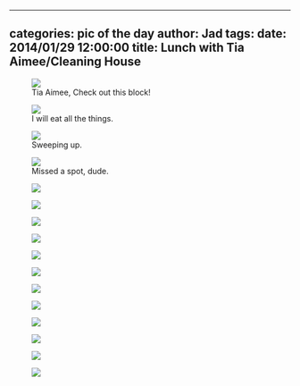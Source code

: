 
---
categories: pic of the day
author: Jad
tags: 
date: 2014/01/29 12:00:00
title: Lunch with Tia Aimee/Cleaning House
---
<figure>
<img src="/img/2014/01/29/img_0958_large.jpg" />
<figcaption>Tia Aimee, Check out this block!</figcaption>
</figure>

<figure>
<img src="/img/2014/01/29/img_0974_large.jpg" />
<figcaption>I will eat all the things.</figcaption>
</figure>

<figure>
<img src="/img/2014/01/29/img_0954_large.jpg" />
<figcaption>Sweeping up.</figcaption>
</figure>


<figure>
<img src="/img/2014/01/29/img_0951_large.jpg" />
<figcaption>Missed a spot, dude.</figcaption>
</figure>

<figure>
<img src="/img/2014/01/29/img_None_large.jpg" />
<figcaption></figcaption>
</figure>

<figure>
<img src="/img/2014/01/29/img_None_large.jpg" />
<figcaption></figcaption>
</figure>

<figure>
<img src="/img/2014/01/29/img_None_large.jpg" />
<figcaption></figcaption>
</figure>

<figure>
<img src="/img/2014/01/29/img_None_large.jpg" />
<figcaption></figcaption>
</figure>

<figure>
<img src="/img/2014/01/29/img_None_large.jpg" />
<figcaption></figcaption>
</figure>

<figure>
<img src="/img/2014/01/29/img_None_large.jpg" />
<figcaption></figcaption>
</figure>

<figure>
<img src="/img/2014/01/29/img_None_large.jpg" />
<figcaption></figcaption>
</figure>

<figure>
<img src="/img/2014/01/29/img_None_large.jpg" />
<figcaption></figcaption>
</figure>

<figure>
<img src="/img/2014/01/29/img_None_large.jpg" />
<figcaption></figcaption>
</figure>

<figure>
<img src="/img/2014/01/29/img_None_large.jpg" />
<figcaption></figcaption>
</figure>

<figure>
<img src="/img/2014/01/29/img_None_large.jpg" />
<figcaption></figcaption>
</figure>

<figure>
<img src="/img/2014/01/29/img_None_large.jpg" />
<figcaption></figcaption>
</figure>
